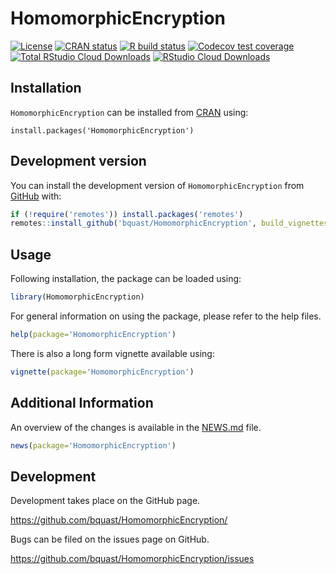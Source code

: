 # HomomorphicEncryption
<!-- badges: start -->
  [![License](https://img.shields.io/badge/license-GPLv3-brightgreen.svg)](https://www.gnu.org/licenses/gpl-3.0.html)
  [![CRAN status](https://www.r-pkg.org/badges/version/HomomorphicEncryption)](https://CRAN.R-project.org/package=HomomorphicEncryption)
  [![R build status](https://github.com/bquast/HomomorphicEncryption/workflows/R-CMD-check/badge.svg)](https://github.com/bquast/HomomorphicEncryption/actions?workflow=R-CMD-check)
  [![Codecov test coverage](https://codecov.io/gh/bquast/HomomorphicEncryption/branch/main/graph/badge.svg)](https://app.codecov.io/gh/bquast/HomomorphicEncryption?branch=main)
  [![Total RStudio Cloud Downloads](https://cranlogs.r-pkg.org/badges/grand-total/HomomorphicEncryption?color=brightgreen)](https://cran.r-project.org/package=HomomorphicEncryption)
[![RStudio Cloud Downloads](https://cranlogs.r-pkg.org/badges/HomomorphicEncryption?color=brightgreen)](https://cran.r-project.org/package=HomomorphicEncryption)
  <!-- badges: end -->

## Installation
`HomomorphicEncryption` can be installed from [CRAN](https://CRAN.R-project.org/package=HomomorphicEncryption) using:
```
install.packages('HomomorphicEncryption')
```

## Development version

You can install the development version of `HomomorphicEncryption` from [GitHub](https://github.com/bquast/HomomorphicEncryption) with:

``` r
if (!require('remotes')) install.packages('remotes')
remotes::install_github('bquast/HomomorphicEncryption', build_vignettes=TRUE)
```

## Usage
Following installation, the package can be loaded using:

```r
library(HomomorphicEncryption)
```

For general information on using the package, please refer to the help files.

```r
help(package='HomomorphicEncryption')
```

There is also a long form vignette available using:

```r
vignette(package='HomomorphicEncryption')
```

## Additional Information

An overview of the changes is available in the [NEWS.md](/NEWS.md) file.

```r
news(package='HomomorphicEncryption')
```

## Development

Development takes place on the GitHub page.

https://github.com/bquast/HomomorphicEncryption/

Bugs can be filed on the issues page on GitHub.

https://github.com/bquast/HomomorphicEncryption/issues
